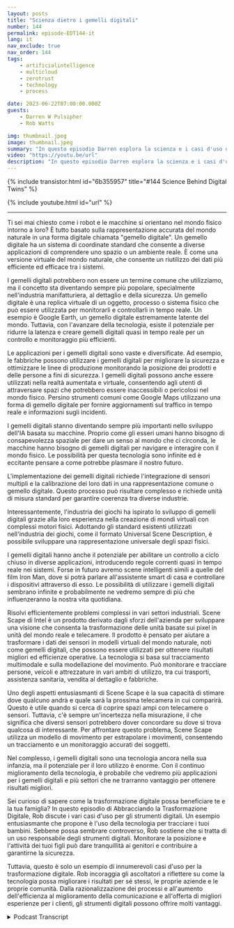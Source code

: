 ```yaml
---
layout: posts
title: "Scienza dietro i gemelli digitali"
number: 144
permalink: episode-EDT144-it
lang: it
nav_exclude: true
nav_order: 144
tags:
    - artificialintelligence
    - multicloud
    - zerotrust
    - technology
    - process

date: 2023-06-22T07:00:00.000Z
guests:
    - Darren W Pulsipher
    - Rob Watts

img: thumbnail.jpeg
image: thumbnail.jpeg
summary: "In questo episodio Darren esplora la scienza e i casi d'uso della tecnologia dei gemelli digitali con l'architetto principale di ScheneScape di Intel."
video: "https://youtu.be/url"
description: "In questo episodio Darren esplora la scienza e i casi d'uso della tecnologia dei gemelli digitali con l'architetto principale di ScheneScape di Intel."
---
```


<div>
{% include transistor.html id="6b355957" title="#144 Science Behind Digital Twins" %}

{% include youtube.html id="url" %}
</div>

---

Ti sei mai chiesto come i robot e le macchine si orientano nel mondo fisico intorno a loro? È tutto basato sulla rappresentazione accurata del mondo naturale in una forma digitale chiamata "gemello digitale". Un gemello digitale ha un sistema di coordinate standard che consente a diverse applicazioni di comprendere uno spazio o un ambiente reale. È come una versione virtuale del mondo naturale, che consente un riutilizzo dei dati più efficiente ed efficace tra i sistemi.

I gemelli digitali potrebbero non essere un termine comune che utilizziamo, ma il concetto sta diventando sempre più popolare, specialmente nell'industria manifatturiera, al dettaglio e della sicurezza. Un gemello digitale è una replica virtuale di un oggetto, processo o sistema fisico che può essere utilizzata per monitorarli e controllarli in tempo reale. Un esempio è Google Earth, un gemello digitale estremamente latente del mondo. Tuttavia, con l'avanzare della tecnologia, esiste il potenziale per ridurre la latenza e creare gemelli digitali quasi in tempo reale per un controllo e monitoraggio più efficienti.

Le applicazioni per i gemelli digitali sono vaste e diversificate. Ad esempio, le fabbriche possono utilizzare i gemelli digitali per migliorare la sicurezza e ottimizzare le linee di produzione monitorando la posizione dei prodotti e delle persone a fini di sicurezza. I gemelli digitali possono anche essere utilizzati nella realtà aumentata e virtuale, consentendo agli utenti di attraversare spazi che potrebbero essere inaccessibili o pericolosi nel mondo fisico. Persino strumenti comuni come Google Maps utilizzano una forma di gemello digitale per fornire aggiornamenti sul traffico in tempo reale e informazioni sugli incidenti.

I gemelli digitali stanno diventando sempre più importanti nello sviluppo dell'IA basata su macchine. Proprio come gli esseri umani hanno bisogno di consapevolezza spaziale per dare un senso al mondo che ci circonda, le macchine hanno bisogno di gemelli digitali per navigare e interagire con il mondo fisico. Le possibilità per questa tecnologia sono infinite ed è eccitante pensare a come potrebbe plasmare il nostro futuro.

L'implementazione dei gemelli digitali richiede l'integrazione di sensori multipli e la calibrazione dei loro dati in una rappresentazione comune o gemello digitale. Questo processo può risultare complesso e richiede unità di misura standard per garantire coerenza tra diverse industrie.

Interessantemente, l'industria dei giochi ha ispirato lo sviluppo di gemelli digitali grazie alla loro esperienza nella creazione di mondi virtuali con complessi motori fisici. Adottando gli standard esistenti utilizzati nell'industria dei giochi, come il formato Universal Scene Description, è possibile sviluppare una rappresentazione universale degli spazi fisici.

I gemelli digitali hanno anche il potenziale per abilitare un controllo a ciclo chiuso in diverse applicazioni, introducendo regole correnti quasi in tempo reale nei sistemi. Forse in futuro avremo scene intelligenti simili a quelle del film Iron Man, dove si potrà parlare all'assistente smart di casa e controllare i dispositivi attraverso di esso. Le possibilità di utilizzare i gemelli digitali sembrano infinite e probabilmente ne vedremo sempre di più che influenzeranno la nostra vita quotidiana.

Risolvi efficientemente problemi complessi in vari settori industriali. Scene Scape di Intel è un prodotto derivato dagli sforzi dell'azienda per sviluppare una visione che consenta la trasformazione delle unità basate sui pixel in unità del mondo reale e telecamere. Il prodotto è pensato per aiutare a trasformare i dati dei sensori in modelli virtuali del mondo naturale, noti come gemelli digitali, che possono essere utilizzati per ottenere risultati migliori ed efficienze operative. La tecnologia si basa sul tracciamento multimodale e sulla modellazione del movimento. Può monitorare e tracciare persone, veicoli e attrezzature in vari ambiti di utilizzo, tra cui trasporti, assistenza sanitaria, vendita al dettaglio e fabbriche.

Uno degli aspetti entusiasmanti di Scene Scape è la sua capacità di stimare dove qualcuno andrà e quale sarà la prossima telecamera in cui comparirà. Questo è utile quando si cerca di coprire spazi ampi con telecamere o sensori. Tuttavia, c'è sempre un'incertezza nella misurazione, il che significa che diversi sensori potrebbero dover concordare su dove si trova qualcosa di interessante. Per affrontare questo problema, Scene Scape utilizza un modello di movimento per estrapolare i movimenti, consentendo un tracciamento e un monitoraggio accurati dei soggetti.

Nel complesso, i gemelli digitali sono una tecnologia ancora nella sua infanzia, ma il potenziale per il loro utilizzo è enorme. Con il continuo miglioramento della tecnologia, è probabile che vedremo più applicazioni per i gemelli digitali e più settori che ne trarranno vantaggio per ottenere risultati migliori.

Sei curioso di sapere come la trasformazione digitale possa beneficiare te e la tua famiglia? In questo episodio di Abbracciando la Trasformazione Digitale, Rob discute i vari casi d'uso per gli strumenti digitali. Un esempio entusiasmante che propone è l'uso della tecnologia per tracciare i tuoi bambini. Sebbene possa sembrare controverso, Rob sostiene che si tratta di un uso responsabile degli strumenti digitali. Monitorare la posizione e l'attività dei tuoi figli può dare tranquillità ai genitori e contribuire a garantirne la sicurezza.

Tuttavia, questo è solo un esempio di innumerevoli casi d'uso per la trasformazione digitale. Rob incoraggia gli ascoltatori a riflettere su come la tecnologia possa migliorare i risultati per sé stessi, le proprie aziende e le proprie comunità. Dalla razionalizzazione dei processi e all'aumento dell'efficienza al miglioramento della comunicazione e all'offerta di migliori esperienze per i clienti, gli strumenti digitali possono offrire molti vantaggi.



<details>
<summary> Podcast Transcript </summary>

<p></p>

</details>
